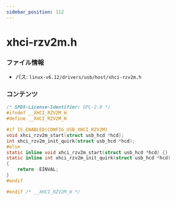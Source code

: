```yaml
---
sidebar_position: 112
---
```

# xhci-rzv2m.h

### ファイル情報

- パス: `linux-v6.12/drivers/usb/host/xhci-rzv2m.h`

### コンテンツ

```h
/* SPDX-License-Identifier: GPL-2.0 */
#ifndef __XHCI_RZV2M_H
#define __XHCI_RZV2M_H

#if IS_ENABLED(CONFIG_USB_XHCI_RZV2M)
void xhci_rzv2m_start(struct usb_hcd *hcd);
int xhci_rzv2m_init_quirk(struct usb_hcd *hcd);
#else
static inline void xhci_rzv2m_start(struct usb_hcd *hcd) {}
static inline int xhci_rzv2m_init_quirk(struct usb_hcd *hcd)
{
	return -EINVAL;
}
#endif

#endif /* __XHCI_RZV2M_H */

```
